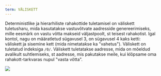 ```yaml
---
term: VÄLISKETT
---
```


Deterministlike ja hierarhiliste rahakottide tuletamisel on väliskett tuletusharu, mida kasutatakse vastuvõtvate aadresside genereerimiseks, mille eesmärk on vastu võtta makseid väljastpoolt, st teisest rahakotist. Igal kontol, nagu on määratletud sügavusel 3, on sügavusel 4 kaks ketti: väliskett ja sisemine kett (mida nimetatakse ka "vahetus"). Väliskett on tuletatud indeksiga `/0/`. Väliskett tuletatakse aadresse, mida on mõeldud avalikult suhtlemiseks, st aadresse, mis pakutakse meile, kui klõpsame oma rahakott-tarkvaras nupul "vasta võtta".

![](../../dictionnaire/assets/22.png)